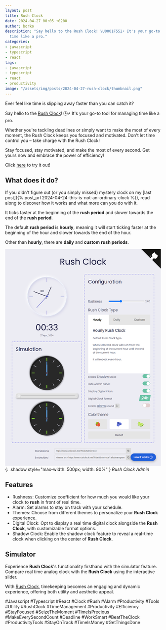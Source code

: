 ```yaml
---
layout: post
title: Rush Clock
date: 2024-04-27 00:05 +0200
author: borko
description: "Say hello to the Rush Clock! \U0001F552⚡ It's your go-to tool for managing
  time like a pro."
categories:
- javascript
- typescript
- react
tags:
- javascript
- typescript
- react
- productivity
image: "/assets/img/posts/2024-04-27-rush-clock/thumbnail.png"
---
```

Ever feel like time is slipping away faster than you can catch it?

Say hello to the [Rush Clock](https://rushclock.me)! 🕒⚡ It's your go-to tool for managing time like a pro.

Whether you're tackling deadlines or simply want to make the most of every moment, the Rush Clock keeps you focused and motivated. Don't let time control you – take charge with the Rush Clock!

Stay focused, stay motivated, and make the most of every second. Get yours now and embrace the power of efficiency!

Click [here](https://rushclock.me) to try it out!

## What does it do?

If you didn't figure out (or you simply missed) mystery clock on my [last post]({% post_url 2024-04-24-this-is-not-an-ordinary-clock %}), read along to discover how it works and what more can you do with it.

It ticks faster at the beginning of the **rush period** and slower towards the end of the **rush period**.

The default **rush period** is **hourly**, meaning it will start ticking faster at the beginning of the hour and slower towards the end of the hour.

Other than **hourly**, there are **daily** and **custom** **rush periods**.

![Rush Clock Admin](/assets/img/posts/2024-04-27-rush-clock/rush-clock-admin.png){: .shadow style="max-width: 500px; width: 90%" }
_Rush Clock Admin_


## Features

<ul>
<li>Rushness: Customize coefficient for how much you would like your clock to <strong>rush</strong> in front of real time.</li>
<li>Alarm: Set alarms to stay on track with your schedule.</li>
<li>
    Themes: Choose from different themes to personalize your
    <strong>Rush Clock</strong> experience.
</li>
<li>
    Digital Clock: Opt to display a real time digital clock alongside
    the <strong>Rush Clock</strong>, with customizable format options.
</li>
<li>
    Shadow Clock: Enable the shadow clock feature to reveal a
    real-time clock when clicking on the center of
    <strong>Rush Clock</strong>.
</li>
</ul>

## Simulator

<p>
Experience <strong>Rush Clock</strong>'s functionality firsthand
with the simulator feature. Compare real time analog clock with the
<strong>Rush Clock</strong> using the interactive slider.
</p>

With [Rush Clock](https://rushclock.me), timekeeping becomes an engaging and dynamic
experience, offering both utility and aesthetic appeal.

#Javascript #Typescript #React #Clock #Rush #Alarm #Productivity #Tools #Utility #RushClock #TimeManagement #Productivity #Efficiency #StayFocused #SeizeTheMoment #TimeIsPrecious #MakeEverySecondCount #Deadline #WorkSmart #BeatTheClock #ProductivityTools #StayOnTrack #TimeIsMoney #GetThingsDone
